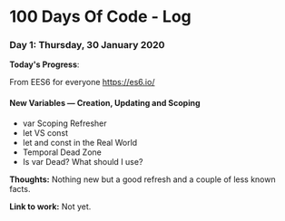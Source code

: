 # 100 Days Of Code - Log

### Day 1: Thursday, 30 January 2020

**Today's Progress**:

From EES6 for everyone https://es6.io/

#### New Variables — Creation, Updating and Scoping

-   var Scoping Refresher
-   let VS const
-   let and const in the Real World
-   Temporal Dead Zone
-   Is var Dead? What should I use?

**Thoughts:**
Nothing new but a good refresh and a couple of less known facts.

**Link to work:**
Not yet.
